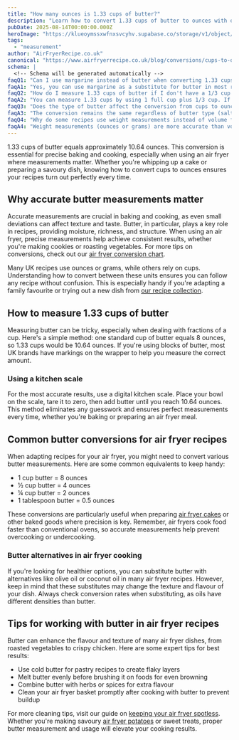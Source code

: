 ```yaml
---
title: "How many ounces is 1.33 cups of butter?"
description: "Learn how to convert 1.33 cups of butter to ounces with our simple guide. Perfect for baking and air fryer recipes. Get accurate measurements now!"
pubDate: 2025-08-14T00:00:00.000Z
heroImage: "https://klueoymssxwfnxsvcyhv.supabase.co/storage/v1/object/public/Shmucket/how-many-ounces-is-1-33-cups-of-butter.webp"
tags:
  - "measurement"
author: "AirFryerRecipe.co.uk"
canonical: "https://www.airfryerrecipe.co.uk/blog/conversions/cups-to-ounces/how-many-ounces-is-1-33-cups-of-butter"
schema: |
  <!-- Schema will be generated automatically -->
faqQ1: "Can I use margarine instead of butter when converting 1.33 cups to ounces?"
faqA1: "Yes, you can use margarine as a substitute for butter in most recipes. The conversion remains the same - 1.33 cups of margarine also equals about 10.64 ounces. However, keep in mind that margarine may have a slightly different water content, which could affect the texture of baked goods."
faqQ2: "How do I measure 1.33 cups of butter if I don't have a 1/3 cup measure?"
faqA2: "You can measure 1.33 cups by using 1 full cup plus 1/3 cup. If you don't have a 1/3 cup measure, use 5 tablespoons plus 1 teaspoon (as 16 tablespoons make 1 cup). Alternatively, you could weigh out 10.64 ounces on a kitchen scale for perfect accuracy every time."
faqQ3: "Does the type of butter affect the conversion from cups to ounces?"
faqA3: "The conversion remains the same regardless of butter type (salted, unsalted, or cultured). However, European-style butters often have a higher fat content, which might slightly affect recipe outcomes. For air fryer cooking, stick to the standard conversion of 1.33 cups = 10.64 ounces unless the recipe specifies otherwise."
faqQ4: "Why do some recipes use weight measurements instead of volume for butter?"
faqA4: "Weight measurements (ounces or grams) are more accurate than volume measurements (cups) because butter can be packed differently in a measuring cup. This precision is especially important in baking and air fryer cooking where exact ratios affect the final product's texture and rise. Many professional recipes use weight measurements for consistency."
---
```

<p>1.33 cups of butter equals approximately 10.64 ounces. This conversion is essential for precise baking and cooking, especially when using an air fryer where measurements matter. Whether you're whipping up a cake or preparing a savoury dish, knowing how to convert cups to ounces ensures your recipes turn out perfectly every time.</p>

<h2>Why accurate butter measurements matter</h2>
<p>Accurate measurements are crucial in baking and cooking, as even small deviations can affect texture and taste. Butter, in particular, plays a key role in recipes, providing moisture, richness, and structure. When using an air fryer, precise measurements help achieve consistent results, whether you're making cookies or roasting vegetables. For more tips on conversions, check out our <a href=https://www.airfryerrecipe.co.uk/air-fryer-conversion-chart>air fryer conversion chart</a>.</p>

<p>Many UK recipes use ounces or grams, while others rely on cups. Understanding how to convert between these units ensures you can follow any recipe without confusion. This is especially handy if you're adapting a family favourite or trying out a new dish from <a href=https://www.airfryerrecipe.co.uk/recipes>our recipe collection</a>.</p>

<h2>How to measure 1.33 cups of butter</h2>
<p>Measuring butter can be tricky, especially when dealing with fractions of a cup. Here's a simple method: one standard cup of butter equals 8 ounces, so 1.33 cups would be 10.64 ounces. If you're using blocks of butter, most UK brands have markings on the wrapper to help you measure the correct amount.</p>

<h3>Using a kitchen scale</h3>
<p>For the most accurate results, use a digital kitchen scale. Place your bowl on the scale, tare it to zero, then add butter until you reach 10.64 ounces. This method eliminates any guesswork and ensures perfect measurements every time, whether you're baking or preparing an air fryer meal.</p>

<h2>Common butter conversions for air fryer recipes</h2>
<p>When adapting recipes for your air fryer, you might need to convert various butter measurements. Here are some common equivalents to keep handy:</p>
<ul>
<li>1 cup butter = 8 ounces</li>
<li>½ cup butter = 4 ounces</li>
<li>¼ cup butter = 2 ounces</li>
<li>1 tablespoon butter = 0.5 ounces</li>
</ul>

<p>These conversions are particularly useful when preparing <a href=https://www.airfryerrecipe.co.uk/recipe-category/cakes>air fryer cakes</a> or other baked goods where precision is key. Remember, air fryers cook food faster than conventional ovens, so accurate measurements help prevent overcooking or undercooking.</p>

<h3>Butter alternatives in air fryer cooking</h3>
<p>If you're looking for healthier options, you can substitute butter with alternatives like olive oil or coconut oil in many air fryer recipes. However, keep in mind that these substitutes may change the texture and flavour of your dish. Always check conversion rates when substituting, as oils have different densities than butter.</p>

<h2>Tips for working with butter in air fryer recipes</h2>
<p>Butter can enhance the flavour and texture of many air fryer dishes, from roasted vegetables to crispy chicken. Here are some expert tips for best results:</p>
<ul>
<li>Use cold butter for pastry recipes to create flaky layers</li>
<li>Melt butter evenly before brushing it on foods for even browning</li>
<li>Combine butter with herbs or spices for extra flavour</li>
<li>Clean your air fryer basket promptly after cooking with butter to prevent buildup</li>
</ul>

<p>For more cleaning tips, visit our guide on <a href=https://www.airfryerrecipe.co.uk/air-fryer-cleaner>keeping your air fryer spotless</a>. Whether you're making savoury <a href=https://www.airfryerrecipe.co.uk/recipe-category/potatoes>air fryer potatoes</a> or sweet treats, proper butter measurement and usage will elevate your cooking results.</p>
